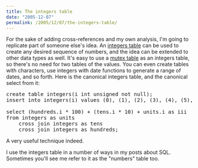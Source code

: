 ```yaml
---
title: The integers table
date: "2005-12-07"
permalink: /2005/12/07/the-integers-table/
---
```

For the sake of adding cross-references and my own analysis, I'm going to replicate part of someone else's idea. An [integers table][1] can be used to create any desired sequence of numbers, and the idea can be extended to other data types as well. It's easy to use a [mutex table][2] as an integers table, so there's no need for two tables of the values. You can even create tables with characters, use integers with date functions to generate a range of dates, and so forth. Here is the canonical integers table, and the canonical select from it:

<pre>create table integers(i int unsigned not null);
insert into integers(i) values (0), (1), (2), (3), (4), (5), (6), (7), (8), (9);

select (hundreds.i * 100) + (tens.i * 10) + units.i as iii
from integers as units
    cross join integers as tens
    cross join integers as hundreds;</pre>

A very useful technique indeed.

I use the integers table in a number of ways in my posts about SQL. Sometimes you'll see me refer to it as the "numbers" table too.

 [1]: http://expertanswercenter.techtarget.com/eac/knowledgebaseAnswer/0,295199,sid63_gci978319,00.html
 [2]: /blog/2005/09/22/mutex-tables-in-sql/
